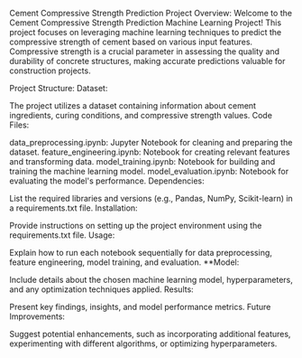 Cement Compressive Strength Prediction
Project Overview:
Welcome to the Cement Compressive Strength Prediction Machine Learning Project! This project focuses on leveraging machine learning techniques to predict the compressive strength of cement based on various input features. Compressive strength is a crucial parameter in assessing the quality and durability of concrete structures, making accurate predictions valuable for construction projects.

Project Structure:
Dataset:

The project utilizes a dataset containing information about cement ingredients, curing conditions, and compressive strength values.
Code Files:

data_preprocessing.ipynb: Jupyter Notebook for cleaning and preparing the dataset.
feature_engineering.ipynb: Notebook for creating relevant features and transforming data.
model_training.ipynb: Notebook for building and training the machine learning model.
model_evaluation.ipynb: Notebook for evaluating the model's performance.
Dependencies:

List the required libraries and versions (e.g., Pandas, NumPy, Scikit-learn) in a requirements.txt file.
Installation:

Provide instructions on setting up the project environment using the requirements.txt file.
Usage:

Explain how to run each notebook sequentially for data preprocessing, feature engineering, model training, and evaluation.
**Model:

Include details about the chosen machine learning model, hyperparameters, and any optimization techniques applied.
Results:

Present key findings, insights, and model performance metrics.
Future Improvements:

Suggest potential enhancements, such as incorporating additional features, experimenting with different algorithms, or optimizing hyperparameters.
